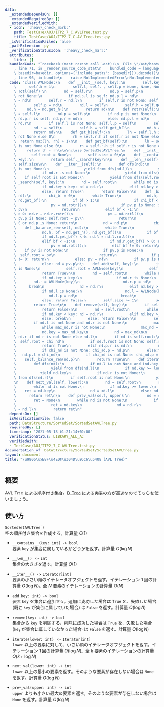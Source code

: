 ```yaml
---
data:
  _extendedDependsOn: []
  _extendedRequiredBy: []
  _extendedVerifiedWith:
  - icon: ':heavy_check_mark:'
    path: TestCase/AOJ/ITP2_7_C.AVLTree.test.py
    title: TestCase/AOJ/ITP2_7_C.AVLTree.test.py
  _isVerificationFailed: false
  _pathExtension: py
  _verificationStatusIcon: ':heavy_check_mark:'
  attributes:
    links: []
  bundledCode: "Traceback (most recent call last):\n  File \"/opt/hostedtoolcache/Python/3.10.4/x64/lib/python3.10/site-packages/onlinejudge_verify/documentation/build.py\"\
    , line 71, in _render_source_code_stat\n    bundled_code = language.bundle(stat.path,\
    \ basedir=basedir, options={'include_paths': [basedir]}).decode()\n  File \"/opt/hostedtoolcache/Python/3.10.4/x64/lib/python3.10/site-packages/onlinejudge_verify/languages/python.py\"\
    , line 96, in bundle\n    raise NotImplementedError\nNotImplementedError\n"
  code: "class AVLNode:\n    def __init__(self, key):\n        self.key = key\n  \
    \      self.h = 1\n        self.l, self.r, self.p = None, None, None\n\n    def\
    \ rotl(self):\n        nd = self.r\n        nd.p = self.p\n        if nd.p is\
    \ not None:\n            if nd.p.l is self: nd.p.l = nd\n            else: nd.p.r\
    \ = nd\n        self.r = nd.l\n        if self.r is not None: self.r.p = self\n\
    \        self.p = nd\n        nd.l = self\n        self.h = self.get_h()\n   \
    \     nd.h = nd.get_h()\n        return nd\n\n    def rotr(self):\n        nd\
    \ = self.l\n        nd.p = self.p\n        if nd.p is not None:\n            if\
    \ nd.p.r is self: nd.p.r = nd\n            else: nd.p.l = nd\n        self.l =\
    \ nd.r\n        if self.l is not None: self.l.p = self\n        self.p = nd\n\
    \        nd.r = self\n        self.h = self.get_h()\n        nd.h = nd.get_h()\n\
    \        return nd\n\n    def get_h(self):\n        lh = self.l.h if self.l is\
    \ not None else 0\n        rh = self.r.h if self.r is not None else 0\n      \
    \  return max(lh, rh) + 1\n\n    def get_bf(self):\n        lh = self.l.h if self.l\
    \ is not None else 0\n        rh = self.r.h if self.r is not None else 0\n   \
    \     return lh - rh\n\n\nclass SortedSetAVLTree:\n    def __init__(self):\n \
    \       self.root = None\n        self.size = 0\n\n    def __contains__(self,\
    \ key):\n        return self._search(key)\n\n    def __len__(self):\n        return\
    \ self.size\n\n    def __iter__(self):\n        def dfs(nd):\n            if nd.l\
    \ is not None:\n                yield from dfs(nd.l)\n            yield nd.key\n\
    \            if nd.r is not None:\n                yield from dfs(nd.r)\n    \
    \    if self.root is not None:\n            yield from dfs(self.root)\n\n    def\
    \ _search(self, key):\n        nd = self.root\n        while nd is not None:\n\
    \            if nd.key < key: nd = nd.r\n            elif nd.key > key: nd = nd.l\n\
    \            else: return True\n        return False\n\n    def _balance_add(self,\
    \ nd):\n        chi_bf = 0\n        while True:\n            nd.h, bf = nd.get_h(),\
    \ nd.get_bf()\n            if bf > 1:\n                if chi_bf < 0: nd.l = nd.l.rotl()\n\
    \                pv = nd.rotr()\n                if pv.p is None: self.root =\
    \ pv\n                return\n            elif bf < -1:\n                if chi_bf\
    \ > 0: nd.r = nd.r.rotr()\n                pv = nd.rotl()\n                if\
    \ pv.p is None: self.root = pv\n                return\n            elif bf ==\
    \ 0 or nd.p is None: return\n            nd = nd.p\n            chi_bf = bf\n\n\
    \    def _balance_rem(self, nd):\n        while True:\n            pv = None\n\
    \            nd.h, bf = nd.get_h(), nd.get_bf()\n            if bf > 1:\n    \
    \            if nd.l.get_bf() < 0: nd.l = nd.l.rotl()\n                pv = nd.rotr()\n\
    \            elif bf < -1:\n                if nd.r.get_bf() > 0: nd.r = nd.r.rotr()\n\
    \                pv = nd.rotl()\n            elif bf != 0: return\n\n        \
    \    if pv is not None:\n                if pv.p is None:\n                  \
    \  self.root = pv\n                    return\n                if pv.get_bf()\
    \ != 0: return\n            else: pv = nd\n            if pv.p is None: return\n\
    \            else: nd = pv.p\n\n    def add(self, key):\n        if self.root\
    \ is None:\n            self.root = AVLNode(key)\n            self.size += 1\n\
    \            return True\n\n        nd = self.root\n        while nd is not None:\n\
    \            if nd.key < key:\n                if nd.r is None:\n            \
    \        nd.r = AVLNode(key)\n                    nd.r.p = nd\n              \
    \      break\n                nd = nd.r\n            elif nd.key > key:\n    \
    \            if nd.l is None:\n                    nd.l = AVLNode(key)\n     \
    \               nd.l.p = nd\n                    break\n                nd = nd.l\n\
    \            else: return False\n        self.size += 1\n        self._balance_add(nd)\n\
    \        return True\n\n    def remove(self, key):\n        if self.root is None:\n\
    \            return False\n\n        nd = self.root\n        while nd is not None:\n\
    \            if nd.key < key: nd = nd.r\n            elif nd.key > key: nd = nd.l\n\
    \            else: break\n        else: return False\n\n        self.size -= 1\n\
    \        if nd.l is not None and nd.r is not None:\n            max_nd = nd.l\n\
    \            while max_nd.r is not None:\n                max_nd = max_nd.r\n\
    \            nd.key = max_nd.key\n            nd = max_nd\n\n        chi_nd =\
    \ nd.r if nd.r is not None else nd.l\n        if nd is self.root:\n          \
    \  self.root = chi_nd\n            if self.root is not None: self.root.p = None\n\
    \            return True\n        elif nd.p.r is nd:\n            nd.p.r = chi_nd\n\
    \            if chi_nd is not None: chi_nd.p = nd.p\n        else:\n         \
    \   nd.p.l = chi_nd\n            if chi_nd is not None: chi_nd.p = nd.p\n    \
    \    self._balance_rem(nd.p)\n        return True\n\n    def iterate(self, lower):\n\
    \        def dfs(nd):\n            if nd.l is not None and (nd.key > lower):\n\
    \                yield from dfs(nd.l)\n            if nd.key >= lower:\n     \
    \           yield nd.key\n            if nd.r is not None:\n                yield\
    \ from dfs(nd.r)\n        if self.root is not None:\n            yield from dfs(self.root)\n\
    \n    def next_val(self, lower):\n        nd = self.root\n        ret = None\n\
    \        while nd is not None:\n            if nd.key >= lower:\n            \
    \    ret = nd.key\n                nd = nd.l\n            else: nd = nd.r\n  \
    \      return ret\n\n    def prev_val(self, upper):\n        nd = self.root\n\
    \        ret = None\n        while nd is not None:\n            if nd.key < upper:\n\
    \                ret = nd.key\n                nd = nd.r\n            else: nd\
    \ = nd.l\n        return ret\n"
  dependsOn: []
  isVerificationFile: false
  path: DataStructure/SortedSet/SortedSetAVLTree.py
  requiredBy: []
  timestamp: '2021-05-13 01:21:14+09:00'
  verificationStatus: LIBRARY_ALL_AC
  verifiedWith:
  - TestCase/AOJ/ITP2_7_C.AVLTree.test.py
documentation_of: DataStructure/SortedSet/SortedSetAVLTree.py
layout: document
title: "\u9806\u5E8F\u4ED8\u304D\u96C6\u5408 (AVL Tree)"
---
```


## 概要
AVL Tree による順序付き集合。[B-Tree](https://neterukun1993.github.io/Library/DataStructure/SortedSet/SortedSetBTree.py) による実装の方が高速なのでそちらを使いましょう。

## 使い方
`SortedSetAVLTree()`  
空の順序付き集合を作成する。計算量 $O(1)$

- `__contains__(key: int) -> bool`  
要素 `key` が集合に属しているかどうかを返す。計算量 $O(\log N)$

- `__len__() -> int`  
集合の大きさを返す。計算量 $O(1)$

- `__iter__() -> Iterator[int]`  
要素の小さい順のイテレータオブジェクトを返す。イテレーション $1$ 回の計算量 $O(\log N)$。全 $N$ 要素のイテレーションの計算量 $O(N)$

- `add(key: int) -> bool`  
要素 `key` を集合に追加する。追加に成功した場合は `True` を、失敗した場合 (既に `key` が集合に属していた場合) は `False` を返す。計算量 $O(\log N)$

- `remove(key: int) -> bool`  
集合から `key` を削除する。削除に成功した場合は `True` を、失敗した場合 (`key` が集合に属していなかった場合) は `False` を返す。計算量 $O(\log N)$

- `iterate(lower: int) -> Iterator[int]`  
`lower` 以上の要素に対して、小さい順のイテレータオブジェクトを返す。イテレーション $1$ 回の計算量 $O(\log N)$。全 $k$ 要素のイテレーションの計算量 $O(k + \log N)$

- `next_val(lower: int) -> int`  
`lower` 以上の最小の要素を返す。そのような要素が存在しない場合は `None` を返す。計算量 $O(\log N)$

- `prev_val(upper: int) -> int`  
`upper` よりも小さい最大の要素を返す。そのような要素が存在しない場合は `None` を返す。計算量 $O(\log N)$
